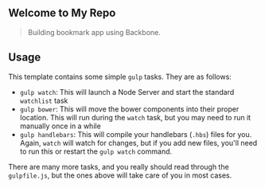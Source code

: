## Welcome to My Repo

> Building bookmark app using Backbone.


## Usage

This template contains some simple `gulp` tasks. They are as follows:


- `gulp watch`: This will launch a Node Server and start the standard `watchlist` task
- `gulp bower`: This will move the bower components into their proper location. This will run during the `watch` task, but you may need to run it manually once in a while
- `gulp handlebars`: This will compile your handlebars (`.hbs`) files for you. Again, `watch` will watch for changes, but if you add new files, you'll need to run this or restart the `gulp watch` command.

There are many more tasks, and you really should read through the `gulpfile.js`, but the ones above will take care of you in most cases.
